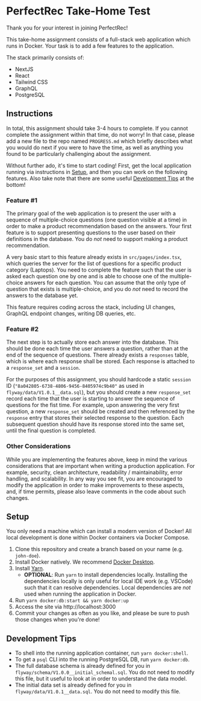 # PerfectRec Take-Home Test

Thank you for your interest in joining PerfectRec!

This take-home assignment consists of a full-stack web application which runs in Docker. Your task is to add a few features to the application.

The stack primarily consists of:

- NextJS
- React
- Tailwind CSS
- GraphQL
- PostgreSQL

## Instructions

In total, this assignment should take 3-4 hours to complete. If you cannot complete the assignment within that time, do not worry! In that case, please add a new file to the repo named `PROGRESS.md` which briefly describes what you would do next if you were to have the time, as well as anything you found to be particularly challenging about the assignment.

Without further ado, it's time to start coding! First, get the local application running via instructions in [Setup](#setup), and then you can work on the following features. Also take note that there are some useful [Development Tips](#development-tips) at the bottom!

### Feature #1

The primary goal of the web application is to present the user with a sequence of multiple-choice questions (one question visible at a time) in order to make a product recommendation based on the answers. Your first feature is to support presenting questions to the user based on their definitions in the database. You do _not_ need to support making a product recommendation.

A very basic start to this feature already exists in `src/pages/index.tsx`, which queries the server for the list of questions for a specific product category (Laptops). You need to complete the feature such that the user is asked each question one by one and is able to choose one of the multiple-choice answers for each question. You can assume that the only type of question that exists is multiple-choice, and you do _not_ need to record the answers to the database yet.

This feature requires coding across the stack, including UI changes, GraphQL endpoint changes, writing DB queries, etc.

### Feature #2

The next step is to actually store each answer into the database. This should be done each time the user answers a question, rather than at the end of the sequence of questions. There already exists a `responses` table, which is where each response shall be stored. Each response is attached to a `response_set` and a `session`.

For the purposes of this assignment, you should hardcode a static `session` ID (`"8a042805-6738-4806-9456-8405974c9b40"` as used in `flyway/data/V1.0.1__data.sql`), but you should create a new `response_set` record each time that the user is starting to answer the sequence of questions for the fist time. For example, upon answering the very first question, a new `response_set` should be created and then referenced by the `response` entry that stores their selected response to the question. Each subsequent question should have its response stored into the same set, until the final question is completed.

### Other Considerations

While you are implementing the features above, keep in mind the various considerations that are important when writing a production application. For example, security, clean architecture, readability / maintainability, error handling, and scalability. In any way you see fit, you are encouraged to modify the application in order to make improvements to these aspects, and, if time permits, please also leave comments in the code about such changes.

## Setup

You only need a machine which can install a modern version of Docker! All local development is done within Docker containers via Docker Compose.

1. Clone this repository and create a branch based on your name (e.g. `john-doe`).
1. Install Docker natively. We recommend [Docker Desktop](https://www.docker.com/products/docker-desktop/).
1. Install [Yarn](https://yarnpkg.com/).
   - **OPTIONAL**: Run `yarn` to install dependencies locally. Installing the dependencies locally is only useful for local IDE work (e.g. VSCode) such that it can resolve dependencies. Local dependencies are _not_ used when running the application in Docker.
1. Run `yarn docker:db:start && yarn docker:up`
1. Access the site via http://localhost:3000
1. Commit your changes as often as you like, and please be sure to push those changes when you're done!

## Development Tips

- To shell into the running application container, run `yarn docker:shell`.
- To get a `psql` CLI into the running PostgreSQL DB, run `yarn docker:db`.
- The full database schema is already defined for you in `flyway/schema/V1.0.0__initial_schemal.sql`. You do not need to modify this file, but it useful to look at in order to understand the data model.
- The initial data set is already defined for you in `flyway/data/V1.0.1__data.sql`. You do not need to modify this file.
